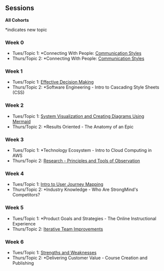 ## Sessions
**All Cohorts**

*indicates new topic

### Week 0
* Tues/Topic 1: *Connecting With People: [Communication Styles](../topics/communication_styles.md)
* Thurs/Topic 2: *Connecting With People: [Communication Styles](../topics/communication_styles.md)

### Week 1
* Tues/Topic 1: [Effective Decision Making](.../topics/effective_decision_making.md)
* Thurs/Topic 2: *Software Engineering - Intro to Cascading Style Sheets (CSS)

### Week 2
* Tues/Topic 1: [System Visualization and Creating Diagrams Using Mermaid](../../topics/system_visualization.md)
* Thurs/Topic 2: *Results Oriented - The Anatomy of an Epic

### Week 3
* Tues/Topic 1: *Technology Ecosystem - Intro to Cloud Computing in AWS
* Thurs/Topic 2: [Research - Principles and Tools of Observation](.../topics/tools_for_observation.md)

### Week 4
* Tues/Topic 1: [Intro to User Journey Mapping](.../topics/intro-to-user-journey-mapping.md)
* Thurs/Topic 2: *Industry Knowledge - Who Are StrongMind's Competitors?

### Week 5
* Tues/Topic 1: *Product Goals and Strategies - The Online Instructional Experience
* Thurs/Topic 2: [Iterative Team Improvements](.../topics/iterative_team_improvement.md)

### Week 6
* Tues/Topic 1: [Strengths and Weaknesses](.../topics/strengths-and-weaknesses.md)
* Thurs/Topic 2: *Delivering Customer Value - Course Creation and Publishing
